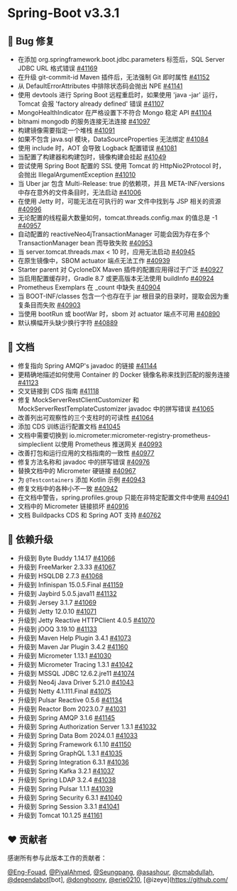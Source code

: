 # Spring-Boot v3.3.1
## 🐞 Bug 修复

- 在添加 org.springframework.boot.jdbc.parameters 标签后，SQL Server JDBC URL 格式错误 [#41169](https://github.com/spring-projects/spring-boot/issues/41169)
- 在升级 git-commit-id Maven 插件后，无法强制 Git 即时属性 [#41152](https://github.com/spring-projects/spring-boot/issues/41152)
- 从 DefaultErrorAttributes 中排除状态码会抛出 NPE [#41141](https://github.com/spring-projects/spring-boot/issues/41141)
- 使用 devtools 进行 Spring Boot 远程重启时，如果使用 'java -jar' 运行，Tomcat 会报 'factory already defined' 错误 [#41107](https://github.com/spring-projects/spring-boot/issues/41107)
- MongoHealthIndicator 在严格设置下不符合 Mongo 稳定 API [#41104](https://github.com/spring-projects/spring-boot/issues/41104)
- bitnami mongodb 的服务连接无法连接 [#41097](https://github.com/spring-projects/spring-boot/issues/41097)
- 构建镜像需要指定一个堆栈 [#41091](https://github.com/spring-projects/spring-boot/issues/41091)
- 如果不包含 java.sql 模块，DataSourceProperties 无法绑定 [#41084](https://github.com/spring-projects/spring-boot/issues/41084)
- 使用 include 时，AOT 会导致 Logback 配置错误 [#41081](https://github.com/spring-projects/spring-boot/issues/41081)
- 当配置了构建器和构建包时，镜像构建会挂起 [#41049](https://github.com/spring-projects/spring-boot/issues/41049)
- 尝试使用 Spring Boot 配置的 SSL 使用 Tomcat 的 HttpNio2Protocol 时，会抛出 IllegalArgumentException [#41010](https://github.com/spring-projects/spring-boot/issues/41010)
- 当 Uber jar 包含 Multi-Release: true 的依赖项，并且 META-INF/versions 中存在意外的文件条目时，无法启动 [#41006](https://github.com/spring-projects/spring-boot/issues/41006)
- 在使用 Jetty 时，可能无法在可执行的 war 文件中找到与 JSP 相关的资源 [#40996](https://github.com/spring-projects/spring-boot/issues/40996)
- 无论配置的线程最大数量如何，tomcat.threads.config.max 的值总是 -1 [#40957](https://github.com/spring-projects/spring-boot/issues/40957)
- 自动配置的 reactiveNeo4jTransactionManager 可能会因为存在多个 TransactionManager bean 而导致失败 [#40953](https://github.com/spring-projects/spring-boot/issues/40953)
- 当 server.tomcat.threads.max < 10 时，应用无法启动 [#40945](https://github.com/spring-projects/spring-boot/issues/40945)
- 在原生镜像中，SBOM actuator 端点无法工作 [#40939](https://github.com/spring-projects/spring-boot/issues/40939)
- Starter parent 对 CycloneDX Maven 插件的配置应用得过于广泛 [#40927](https://github.com/spring-projects/spring-boot/issues/40927)
- 当启用配置缓存时，Gradle 8.7 或更高版本无法使用 buildInfo [#40924](https://github.com/spring-projects/spring-boot/issues/40924)
- Prometheus Exemplars 在 _count 中缺失 [#40904](https://github.com/spring-projects/spring-boot/issues/40904)
- 当 BOOT-INF/classes 包含一个也存在于 jar 根目录的目录时，提取会因为重复条目而失败 [#40903](https://github.com/spring-projects/spring-boot/issues/40903)
- 当使用 bootRun 或 bootWar 时，sbom 对 actuator 端点不可用 [#40890](https://github.com/spring-projects/spring-boot/issues/40890)
- 默认横幅开头缺少换行字符 [#40889](https://github.com/spring-projects/spring-boot/pull/40889)

## 📔 文档

- 修复指向 Spring AMQP's javadoc 的链接 [#41144](https://github.com/spring-projects/spring-boot/issues/41144)
- 更精确地描述如何使用 Container 的 Docker 镜像名称来找到匹配的服务连接 [#41123](https://github.com/spring-projects/spring-boot/issues/41123)
- 交叉链接到 CDS 指南 [#41118](https://github.com/spring-projects/spring-boot/pull/41118)
- 修复 MockServerRestClientCustomizer 和 MockServerRestTemplateCustomizer javadoc 中的拼写错误 [#41065](https://github.com/spring-projects/spring-boot/issues/41065)
- 改善列出可观察性的三个支柱时的可读性 [#41064](https://github.com/spring-projects/spring-boot/issues/41064)
- 添加 CDS 训练运行配置文档 [#41045](https://github.com/spring-projects/spring-boot/pull/41045)
- 文档中需要切换到 io.micrometer:micrometer-registry-prometheus-simpleclient 以使用 Prometheus 推送网关 [#40993](https://github.com/spring-projects/spring-boot/issues/40993)
- 改善打包和运行应用的文档指南的一致性 [#40977](https://github.com/spring-projects/spring-boot/issues/40977)
- 修复方法名称和 javadoc 中的拼写错误 [#40976](https://github.com/spring-projects/spring-boot/issues/40976)
- 替换文档中的 Micrometer 硬链接 [#40967](https://github.com/spring-projects/spring-boot/pull/40967)
- 为 `@Testcontainers` 添加 Kotlin 示例 [#40943](https://github.com/spring-projects/spring-boot/issues/40943)
- 修复文档中的各种小不一致 [#40942](https://github.com/spring-projects/spring-boot/issues/40942)
- 在文档中警告，spring.profiles.group 只能在非特定配置文件中使用 [#40941](https://github.com/spring-projects/spring-boot/issues/40941)
- 文档中的 Micrometer 链接损坏 [#40916](https://github.com/spring-projects/spring-boot/issues/40916)
- 文档 Buildpacks CDS 和 Spring AOT 支持 [#40762](https://github.com/spring-projects/spring-boot/issues/40762)

## 🔨 依赖升级

- 升级到 Byte Buddy 1.14.17 [#41066](https://github.com/spring-projects/spring-boot/issues/41066)
- 升级到 FreeMarker 2.3.33 [#41067](https://github.com/spring-projects/spring-boot/issues/41067)
- 升级到 HSQLDB 2.7.3 [#41068](https://github.com/spring-projects/spring-boot/issues/41068)
- 升级到 Infinispan 15.0.5.Final [#41159](https://github.com/spring-projects/spring-boot/issues/41159)
- 升级到 Jaybird 5.0.5.java11 [#41132](https://github.com/spring-projects/spring-boot/issues/41132)
- 升级到 Jersey 3.1.7 [#41069](https://github.com/spring-projects/spring-boot/issues/41069)
- 升级到 Jetty 12.0.10 [#41071](https://github.com/spring-projects/spring-boot/issues/41071)
- 升级到 Jetty Reactive HTTPClient 4.0.5 [#41070](https://github.com/spring-projects/spring-boot/issues/41070)
- 升级到 jOOQ 3.19.10 [#41133](https://github.com/spring-projects/spring-boot/issues/41133)
- 升级到 Maven Help Plugin 3.4.1 [#41073](https://github.com/spring-projects/spring-boot/issues/41073)
- 升级到 Maven Jar Plugin 3.4.2 [#41160](https://github.com/spring-projects/spring-boot/issues/41160)
- 升级到 Micrometer 1.13.1 [#41030](https://github.com/spring-projects/spring-boot/issues/41030)
- 升级到 Micrometer Tracing 1.3.1 [#41042](https://github.com/spring-projects/spring-boot/issues/41042)
- 升级到 MSSQL JDBC 12.6.2.jre11 [#41074](https://github.com/spring-projects/spring-boot/issues/41074)
- 升级到 Neo4j Java Driver 5.21.0 [#41043](https://github.com/spring-projects/spring-boot/issues/41043)
- 升级到 Netty 4.1.111.Final [#41075](https://github.com/spring-projects/spring-boot/issues/41075)
- 升级到 Pulsar Reactive 0.5.6 [#41134](https://github.com/spring-projects/spring-boot/issues/41134)
- 升级到 Reactor Bom 2023.0.7 [#41031](https://github.com/spring-projects/spring-boot/issues/41031)
- 升级到 Spring AMQP 3.1.6 [#41145](https://github.com/spring-projects/spring-boot/issues/41145)
- 升级到 Spring Authorization Server 1.3.1 [#41032](https://github.com/spring-projects/spring-boot/issues/41032)
- 升级到 Spring Data Bom 2024.0.1 [#41033](https://github.com/spring-projects/spring-boot/issues/41033)
- 升级到 Spring Framework 6.1.10 [#41150](https://github.com/spring-projects/spring-boot/issues/41150)
- 升级到 Spring GraphQL 1.3.1 [#41035](https://github.com/spring-projects/spring-boot/issues/41035)
- 升级到 Spring Integration 6.3.1 [#41036](https://github.com/spring-projects/spring-boot/issues/41036)
- 升级到 Spring Kafka 3.2.1 [#41037](https://github.com/spring-projects/spring-boot/issues/41037)
- 升级到 Spring LDAP 3.2.4 [#41038](https://github.com/spring-projects/spring-boot/issues/41038)
- 升级到 Spring Pulsar 1.1.1 [#41039](https://github.com/spring-projects/spring-boot/issues/41039)
- 升级到 Spring Security 6.3.1 [#41040](https://github.com/spring-projects/spring-boot/issues/41040)
- 升级到 Spring Session 3.3.1 [#41041](https://github.com/spring-projects/spring-boot/issues/41041)
- 升级到 Tomcat 10.1.25 [#41161](https://github.com/spring-projects/spring-boot/issues/41161)

## ❤️ 贡献者

感谢所有参与此版本工作的贡献者：

[@Eng-Fouad](https://github.com/Eng-Fouad), [@PiyalAhmed](https://github.com/PiyalAhmed), [@Seungpang](https://github.com/Seungpang), [@asashour](https://github.com/asashour), [@cmabdullah](https://github.com/cmabdullah), [@dependabot](https://github.com/dependabot)[bot], [@donghoony](https://github.com/donghoony), [@erie0210](https://github.com/erie0210), [@izeye](https://github.com/